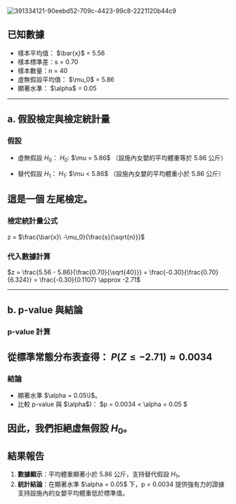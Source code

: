 ![391334121-90eebd52-709c-4423-99c8-2221120b44c9](https://github.com/user-attachments/assets/bce24b8e-cf79-4598-a1c0-cd1dafd3e5cb)
## 已知數據
- 樣本平均值： $\bar{x}\$ = 5.56
- 樣本標準差：s = 0.70
- 樣本數量：n = 40
- 虛無假設平均值： $\mu_0\$ = 5.86
- 顯著水準： $\alpha\$ = 0.05
---

## a. 假設檢定與檢定統計量

### 假設
- 虛無假設 $H_0$：
  $H_0$: $\mu = 5.86\$
  （設施內女嬰的平均體重等於 5.86 公斤）

- 替代假設 $H_1$：
  $H_1$: $\mu < 5.86\$
  （設施內女嬰的平均體重小於 5.86 公斤）

這是一個 **左尾檢定**。
---
### 檢定統計量公式
z = $\frac{\bar{x}\ -\mu_0}{\frac{s}{\sqrt{n}}}\$


### 代入數據計算
$z = \frac{5.56 - 5.86}{\frac{0.70}{\sqrt{40}}} = \frac{-0.30}{\frac{0.70}{6.324}} = \frac{-0.30}{0.1107} \approx -2.71$

---

## b. p-value 與結論
### p-value 計算
從標準常態分布表查得：
$P(Z \leq -2.71) \approx 0.0034$
---
### 結論
- 顯著水準 $\alpha = 0.05\)$。
- 比較 p-value 與 $\alpha\$)：
 $p = 0.0034 < \alpha = 0.05 $

因此，我們拒絕虛無假設 $H_0$。
---
## 結果報告
1. **數據顯示**：平均體重顯著小於 5.86 公斤，支持替代假設 $H_1$。
2. **統計結論**：在顯著水準 $\alpha = 0.05\$ 下，p = 0.0034 提供強有力的證據支持設施內的女嬰平均體重低於標準值。
